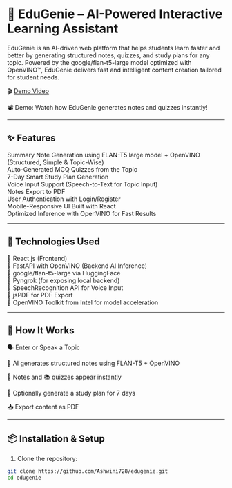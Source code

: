 # 🧠 EduGenie – AI-Powered Interactive Learning Assistant

EduGenie is an AI-driven web platform that helps students learn faster and better by generating structured notes, quizzes, and study plans for any topic. Powered by the google/flan-t5-large model optimized with OpenVINO™, EduGenie delivers fast and intelligent content creation tailored for student needs.

🎬 [Demo Video](https://drive.google.com/file/d/1diFHVzrDdstS-Mz5gfH70ao4iHssBldr/view?usp=drive_link)

📽️ Demo: Watch how EduGenie generates notes and quizzes instantly!

---

## ✨ Features

Summary Note Generation using FLAN-T5 large model + OpenVINO (Structured, Simple & Topic-Wise)  
Auto-Generated MCQ Quizzes from the Topic  
7-Day Smart Study Plan Generation  
Voice Input Support (Speech-to-Text for Topic Input)  
Notes Export to PDF  
User Authentication with Login/Register  
Mobile-Responsive UI Built with React  
Optimized Inference with OpenVINO for Fast Results

---

## 🚀 Technologies Used

🔹 React.js (Frontend)  
🔹 FastAPI with OpenVINO (Backend AI Inference)  
🔹 google/flan-t5-large via HuggingFace  
🔹 Pyngrok (for exposing local backend)  
🔹 SpeechRecognition API for Voice Input  
🔹 jsPDF for PDF Export  
🔹 OpenVINO Toolkit from Intel for model acceleration

---
## 🧪 How It Works
🗣️ Enter or Speak a Topic

🧠 AI generates structured notes using FLAN-T5 + OpenVINO

📝 Notes and 📚 quizzes appear instantly

🧭 Optionally generate a study plan for 7 days

📥 Export content as PDF

---

## 📦 Installation & Setup

1. Clone the repository:

```bash
git clone https://github.com/Ashwini728/edugenie.git
cd edugenie

